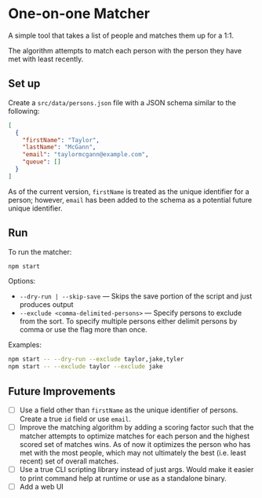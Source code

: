 # One-on-one Matcher

A simple tool that takes a list of people and matches them up for a 1:1.

The algorithm attempts to match each person with the person they have met with least recently.

## Set up

Create a `src/data/persons.json` file with a JSON schema similar to the following:

```json
[
  {
    "firstName": "Taylor",
    "lastName": "McGann",
    "email": "taylormcgann@example.com",
    "queue": []
  }
]
```

As of the current version, `firstName` is treated as the unique identifier for a person; however, `email` has been added to the schema as a potential future unique identifier.

## Run

To run the matcher:

```bash
npm start
```

Options:

- `--dry-run | --skip-save` — Skips the save portion of the script and just produces output
- `--exclude <comma-delimited-persons>` — Specify persons to exclude from the sort. To specify multiple persons either delimit persons by comma or use the flag more than once.

Examples:

```bash
npm start -- --dry-run --exclude taylor,jake,tyler
npm start -- --exclude taylor --exclude jake
```

## Future Improvements

- [ ] Use a field other than `firstName` as the unique identifier of persons. Create a true `id` field or use `email`.
- [ ] Improve the matching algorithm by adding a scoring factor such that the matcher attempts to optimize matches for each person and the highest scored set of matches wins. As of now it optimizes the person who has met with the most people, which may not ultimately the best (i.e. least recent) set of overall matches.
- [ ] Use a true CLI scripting library instead of just args. Would make it easier to print command help at runtime or use as a standalone binary.
- [ ] Add a web UI
